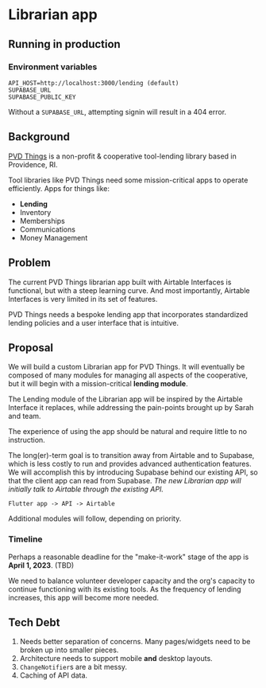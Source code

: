 # Librarian app

## Running in production

### Environment variables

```
API_HOST=http://localhost:3000/lending (default)
SUPABASE_URL
SUPABASE_PUBLIC_KEY
```

Without a `SUPABASE_URL`, attempting signin will result in a 404 error.

## Background

[PVD Things](https://www.pvdthings.coop) is a non-profit & cooperative tool-lending library based in Providence, RI.

Tool libraries like PVD Things need some mission-critical apps to operate efficiently. Apps for things like:

- **Lending**
- Inventory
- Memberships
- Communications
- Money Management

## Problem

The current PVD Things librarian app built with Airtable Interfaces is functional, but with a steep learning curve. And most importantly, Airtable Interfaces is very limited in its set of features.

PVD Things needs a bespoke lending app that incorporates standardized lending policies and a user interface that is intuitive.

## Proposal

We will build a custom Librarian app for PVD Things. It will eventually be composed of many modules for managing all aspects of the cooperative, but it will begin with a mission-critical **lending module**.

The Lending module of the Librarian app will be inspired by the Airtable Interface it replaces, while addressing the pain-points brought up by Sarah and team.

The experience of using the app should be natural and require little to no instruction.

The long(er)-term goal is to transition away from Airtable and to Supabase, which is less costly to run and provides advanced authentication features. We will accomplish this by introducing Supabase behind our existing API, so that the client app can read from Supabase. _The new Librarian app will initially talk to Airtable through the existing API._

`Flutter app -> API -> Airtable`

Additional modules will follow, depending on priority.

### Timeline

Perhaps a reasonable deadline for the "make-it-work" stage of the app is **April 1, 2023**. (TBD)

We need to balance volunteer developer capacity and the org's capacity to continue functioning with its existing tools. As the frequency of lending increases, this app will become more needed.

## Tech Debt

1. Needs better separation of concerns. Many pages/widgets need to be broken up into smaller pieces.
2. Architecture needs to support mobile **and** desktop layouts.
3. `ChangeNotifier`s are a bit messy.
4. Caching of API data.
